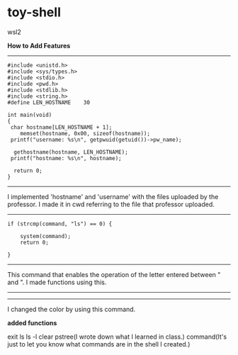 # toy-shell

wsl2

**How to Add Features**


---------------------------------------------------
	#include <unistd.h>
	#include <sys/types.h>
	#include <stdio.h>
	#include <pwd.h>
	#include <stdlib.h>
	#include <string.h>
	#define LEN_HOSTNAME	30

	int main(void)
	{
   	 char hostname[LEN_HOSTNAME + 1];
	    memset(hostname, 0x00, sizeof(hostname));
   	 printf("username: %s\n", getpwuid(getuid())->pw_name);

  	  gethostname(hostname, LEN_HOSTNAME);
   	 printf("hostname: %s\n", hostname);
	
  	  return 0;
	}
---------------------------------------------------
I implemented 'hostname' and 'username' with the files uploaded by the professor.
I made it in cwd referring to the file that professor uploaded.



----------------------------------------------------
	if (strcmp(command, "ls") == 0) {

		system(command);
		return 0;

	}
----------------------------------------------------  
This command that enables the operation of the letter entered between " and ".
I made functions using this.

-----------------------------------------------------------


-----------------------------------------------------------
I changed the color by using this command.
 
 
**added functions**


exit
ls
ls -l
clear
pstree(I wrote down what I learned in class.)
command(It's just to let you know what commands are in the shell I created.)
